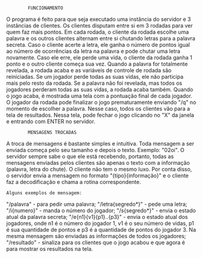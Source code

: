 
			FUNCIONAMENTO	
  O programa é feito para que seja executado uma instância do servidor e 3 instâncias de clientes. Os 
clientes disputam entre si em 3 rodadas para ver quem faz mais pontos. 
  Em cada rodada, o cliente da rodada escolhe uma palavra e os outros clientes alternam entre si chutando 
letras para a palavra secreta. Caso o cliente acerte a letra, ele ganha o número de pontos igual ao número 
de ocorrências da letra na palavra e pode chutar uma letra novamente. Caso ele erre, ele perde uma vida, o 
cliente da rodada ganha 1 ponto e o outro cliente começa sua vez.
  Quando a palavra for totalmente revelada, a rodada acaba e as variáveis de controle de rodada são reiniciadas. 
Se um jogador perde todas as suas vidas, ele não participa mais pelo resto da rodada. Se a palavra não foi 
revelada, mas todos os jogadores perderam todas as suas vidas, a rodada acaba também. 
  Quando o jogo acaba, é mostrada uma tela com a pontuação final de cada jogador. O jogador da rodada pode 
finalizar o jogo prematuramente enviando "/q" no momento de escolher a palavra. Nesse caso, todos os clientes 
vão para a tela de resultados. Nessa tela, pode fechar o jogo clicando no "X" da janela e entrando com ENTER 
no servidor.

			MENSAGENS TROCADAS
  A troca de mensagens é bastante simples e intuitiva. Toda mensagem a ser enviada começa pelo seu tamanho e 
depois o texto. Exemplo: "02oi". 
  O servidor sempre sabe o que ele está recebendo, portanto, todas as mensagens enviadas pelos clientes são 
apenas o texto com a informação (palavra, letra do chute). 
  O cliente não tem o mesmo luxo. Por conta disso, o servidor envia a mensagem no formato "{tipo}{informação}" 
e o cliente faz a decodificação e chama a rotina correspondente.

	Alguns exemplos de mensagem:
"/palavra" 		          - para pedir uma palavra;
"/letra{segredo*}" 	    - pede uma letra;
"/i{numero}"		        - manda o número do jogador;
"/s{segredo*}"		      - envia o estado atual da palavra secreta;
"/e{n1}{v1}{p1}..{p3}"	- envia o estado atual dos jogadores, onde n1 é o número do jogador 1, v1 é o seu 
                          número de vidas, p1 é sua quantidade de pontos e p3 é a quantidade de pontos do 
                          jogador 3. Na mesma mensagem são enviadas as informações de todos os jogadores;
"/resultado"		        - sinaliza para os clientes que o jogo acabou e que agora é para mostrar os resultados na tela.












	
